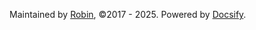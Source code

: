 Maintained by [Robin](https://github.com/jianzhnie/), &copy;2017 - 2025. Powered by [Docsify](https://github.com/docsifyjs/docsify).
